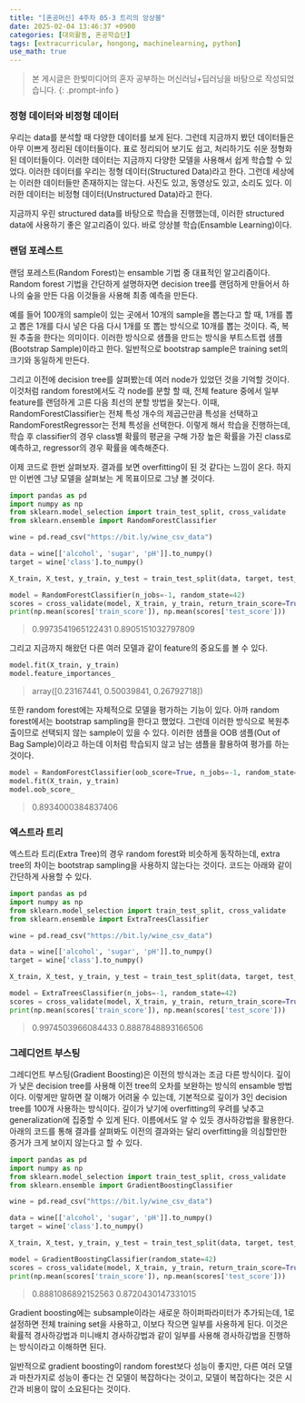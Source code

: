 ```yaml
---
title: "[혼공머신] 4주차 05-3 트리의 앙상블"
date: 2025-02-04 13:46:37 +0900
categories: [대외활동, 혼공학습단]
tags: [extracurricular, hongong, machinelearning, python]
use_math: true
---
```

> 본 게시글은 한빛미디어의 혼자 공부하는 머신러닝+딥러닝을 바탕으로 작성되었습니다.
{: .prompt-info }

### 정형 데이터와 비정형 데이터
우리는 data를 분석할 때 다양한 데이터를 보게 된다. 그런데 지금까지 봤던 데이터들은 아무 이쁘게 정리된 데이터들이다. 표로 정리되어 보기도 쉽고, 처리하기도 쉬운 정형화된 데이터들이다. 이러한 데이터는 지금까지 다양한 모델을 사용해서 쉽게 학습할 수 있었다. 이러한 데이터를 우리는 정형 데이터(Structured Data)라고 한다. 그런데 세상에는 이러한 데이터들만 존재하지는 않는다. 사진도 있고, 동영상도 있고, 소리도 있다. 이러한 데이터는 비정형 데이터(Unstructured Data)라고 한다.

지금까지 우린 structured data를 바탕으로 학습을 진행했는데, 이러한 structured data에 사용하기 좋은 알고리즘이 있다. 바로 앙상블 학습(Ensamble Learning)이다. 

### 랜덤 포레스트
랜덤 포레스트(Random Forest)는 ensamble 기법 중 대표적인 알고리즘이다. Random forest 기법을 간단하게 설명하자면 decision tree를 랜덤하게 만들어서 하나의 숲을 만든 다음 이것들을 사용해 최종 예측을 만든다. 

예를 들어 100개의 sample이 있는 곳에서 10개의 sample을 뽑는다고 할 때, 1개를 뽑고 뽑은 1개를 다시 넣은 다음 다시 1개를 또 뽑는 방식으로 10개를 뽑는 것이다. 즉, 복원 추출을 한다는 의미이다. 이러한 방식으로 샘플을 만드는 방식을 부트스트랩 샘플(Bootstrap Sample)이라고 한다. 일반적으로 bootstrap sample은 training set의 크기와 동일하게 만든다.

그리고 이전에 decision tree를 살펴봤는데 여러 node가 있었던 것을 기억할 것이다. 이것처럼 random forest에서도 각 node를 분할 할 때, 전체 feature 중에서 일부 feature를 랜덤하게 고른 다음 최선의 분할 방법을 찾는다. 이때, RandomForestClassifier는 전체 특성 개수의 제곱근만큼 특성을 선택하고 RandomForestRegressor는 전체 특성을 선택한다. 이렇게 해서 학습을 진행하는데, 학습 후 classifier의 경우 class별 확률의 평균을 구해 가장 높은 확률을 가진 class로 예측하고, regressor의 경우 확률을 예측해준다.

이제 코드로 한번 살펴보자. 결과를 보면 overfitting이 된 것 같다는 느낌이 온다. 하지만 이번엔 그냥 모델을 살펴보는 게 목표이므로 그냥 볼 것이다.

```python
import pandas as pd
import numpy as np
from sklearn.model_selection import train_test_split, cross_validate
from sklearn.ensemble import RandomForestClassifier

wine = pd.read_csv("https://bit.ly/wine_csv_data")

data = wine[['alcohol', 'sugar', 'pH']].to_numpy()
target = wine['class'].to_numpy()

X_train, X_test, y_train, y_test = train_test_split(data, target, test_size=0.2, random_state=42)

model = RandomForestClassifier(n_jobs=-1, random_state=42)
scores = cross_validate(model, X_train, y_train, return_train_score=True, n_jobs=-1)
print(np.mean(scores['train_score']), np.mean(scores['test_score']))
```
> 0.9973541965122431 0.8905151032797809

그리고 지금까지 해왔던 다른 여러 모델과 같이 feature의 중요도를 볼 수 있다.
```python
model.fit(X_train, y_train)
model.feature_importances_
```
> array([0.23167441, 0.50039841, 0.26792718])

또한 random forest에는 자체적으로 모델을 평가하는 기능이 있다. 아까 random forest에서는 bootstrap sampling을 한다고 했었다. 그런데 이러한 방식으로 복원추출이므로 선택되지 않는 sample이 있을 수 있다. 이러한 샘플을 OOB 샘플(Out of Bag Sample)이라고 하는데 이처럼 학습되지 않고 남는 샘플을 활용하여 평가를 하는 것이다.

```python
model = RandomForestClassifier(oob_score=True, n_jobs=-1, random_state=42)
model.fit(X_train, y_train)
model.oob_score_
```
>0.8934000384837406

### 엑스트라 트리
엑스트라 트리(Extra Tree)의 경우 random forest와 비슷하게 동작하는데, extra tree의 차이는 bootstrap sampling을 사용하지 않는다는 것이다. 코드는 아래와 같이 간단하게 사용할 수 있다.
```python
import pandas as pd
import numpy as np
from sklearn.model_selection import train_test_split, cross_validate
from sklearn.ensemble import ExtraTreesClassifier

wine = pd.read_csv("https://bit.ly/wine_csv_data")

data = wine[['alcohol', 'sugar', 'pH']].to_numpy()
target = wine['class'].to_numpy()

X_train, X_test, y_train, y_test = train_test_split(data, target, test_size=0.2, random_state=42)

model = ExtraTreesClassifier(n_jobs=-1, random_state=42)
scores = cross_validate(model, X_train, y_train, return_train_score=True, n_jobs=-1)
print(np.mean(scores['train_score']), np.mean(scores['test_score']))
```
> 0.9974503966084433 0.8887848893166506

### 그레디언트 부스팅
그레디언트 부스팅(Gradient Boosting)은 이전의 방식과는 조금 다른 방식이다. 깊이가 낮은 decision tree를 사용해 이전 tree의 오차를 보완하는 방식의 ensamble 방법이다. 이렇게만 말하면 잘 이해가 어려울 수 있는데, 기본적으로 깊이가 3인 decision tree를 100개 사용하는 방식이다. 깊이가 낮기에 overfitting의 우려를 낮추고 generalization에 집중할 수 있게 된다. 이름에서도 알 수 있듯 경사하강법을 활용한다. 아래의 코드를 통해 결과를 살펴봐도 이전의 결과와는 달리 overfitting을 의심할만한 증거가 크게 보이지 않는다고 할 수 있다.

```python
import pandas as pd
import numpy as np
from sklearn.model_selection import train_test_split, cross_validate
from sklearn.ensemble import GradientBoostingClassifier

wine = pd.read_csv("https://bit.ly/wine_csv_data")

data = wine[['alcohol', 'sugar', 'pH']].to_numpy()
target = wine['class'].to_numpy()

X_train, X_test, y_train, y_test = train_test_split(data, target, test_size=0.2, random_state=42)

model = GradientBoostingClassifier(random_state=42)
scores = cross_validate(model, X_train, y_train, return_train_score=True, n_jobs=-1)
print(np.mean(scores['train_score']), np.mean(scores['test_score']))
```
>0.8881086892152563 0.8720430147331015

Gradient boosting에는 subsample이라는 새로운 하이퍼파라미터가 추가되는데, 1로 설정하면 전체 training set을 사용하고, 이보다 작으면 일부를 사용하게 된다. 이것은 확률적 경사하강법과 미니배치 경사하강법과 같이 일부를 사용해 경사하강법을 진행하는 방식이라고 이해하면 된다. 

일반적으로 gradient boosting이 random forest보다 성능이 좋지만, 다른 여러 모델과 마찬가지로 성능이 좋다는 건 모델이 복잡하다는 것이고, 모델이 복잡하다는 것은 시간과 비용이 많이 소요된다는 것이다. 
